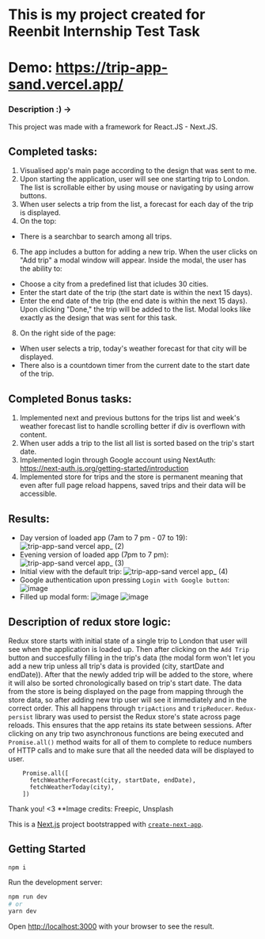 # This is my project created for Reenbit Internship Test Task

# Demo: https://trip-app-sand.vercel.app/

### Description :) ->

This project was made with a framework for React.JS - Next.JS.

## Completed tasks:
1. Visualised app's main page according to the design that was sent to me.
2. Upon starting the application, user will see one starting trip to London. The list is scrollable either by using mouse or navigating by using arrow buttons.
3. When user selects a trip from the list, a forecast for each day of the trip is displayed.
4. On the top:
- There is a searchbar to search among all trips.
6. The app includes a button for adding a new trip. When the user clicks on "Add trip" a modal window will appear. Inside the modal, the user has the ability to:
- Choose a city from a predefined list that icludes 30 cities.
- Enter the start date of the trip (the start date is within the next 15 days).
- Enter the end date of the trip (the end date is within the next 15 days).
Upon clicking "Done," the trip will be added to the list. Modal looks like exactly as the design that was sent for this task.
8. On the right side of the page:
- When user selects a trip, today's weather forecast for that city will be displayed.
- There also is a countdown timer from the current date to the start date of the trip.

## Completed Bonus tasks:
1. Implemented next and previous buttons for the trips list and week's weather forecast list to handle scrolling better if div is overflown with content.
2. When user adds a trip to the list all list is sorted based on the trip's start date.
3. Implemented login through Google account using NextAuth: https://next-auth.js.org/getting-started/introduction
4. Implemented store for trips and the store is permanent meaning that even after full page reload happens, saved trips and their data will be accessible.

## Results:
- Day version of loaded app (7am to 7 pm - 07 to 19):
![trip-app-sand vercel app_ (2)](https://github.com/pie3phobic/Trainee-camp-task/assets/115817261/a9c6ab15-7080-4bdf-938d-31144fc2aa96)
- Evening version of loaded app (7pm to 7 pm):
![trip-app-sand vercel app_ (3)](https://github.com/pie3phobic/Trainee-camp-task/assets/115817261/9f78f85a-74a0-452e-9bc0-89dcd4e0be68)
- Initial view with the default trip:
![trip-app-sand vercel app_ (4)](https://github.com/pie3phobic/Trainee-camp-task/assets/115817261/cf9c6e28-2d47-487a-bbe0-ef576bb0dad5)
- Google authentication upon pressing `Login with Google button`:
![image](https://github.com/pie3phobic/Trainee-camp-task/assets/115817261/ccea21c0-60a7-4d4b-80e7-ea692e790e31)
- Filled up modal form:
![image](https://github.com/pie3phobic/Trainee-camp-task/assets/115817261/a2819051-9a11-4197-b6ae-f5ae31d104ee)
![image](https://github.com/pie3phobic/Trainee-camp-task/assets/115817261/0e19b0ac-be4b-4ee8-954f-fb3bccb8adbf)


## Description of redux store logic:
Redux store starts with initial state of a single trip to London that user will see when the application is loaded up. Then after clicking on the `Add Trip` button and succesfully filling in the trip's data (the modal form won't let you add a new trip unless all trip's data is provided (city, startDate and endDate)). After that the newly added trip will be added to the store, where it will also be sorted chronologically based on trip's start date. The data from the store is being displayed on the page from mapping through the store data, so after adding new trip user will see it immediately and in the correct order. This all happens through `tripActions` and `tripReducer`.
`Redux-persist` library was used to persist the Redux store's state across page reloads. This ensures that the app retains its state between sessions.
After clicking on any trip two asynchronous functions are being executed and `Promise.all()` method waits for all of them to complete to reduce numbers of HTTP calls and to make sure that all the needed data will be displayed to user.
```
    Promise.all([
      fetchWeatherForecast(city, startDate, endDate),
      fetchWeatherToday(city),
    ])
```

Thank you! <3
\*\*Image credits: Freepic, Unsplash

This is a [Next.js](https://nextjs.org/) project bootstrapped with [`create-next-app`](https://github.com/vercel/next.js/tree/canary/packages/create-next-app).

## Getting Started

```
npm i
```

Run the development server:

```bash
npm run dev
# or
yarn dev
```

Open [http://localhost:3000](http://localhost:3000) with your browser to see the result.
